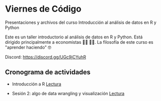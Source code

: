 # Viernes de Código 


Presentaciones y archivos del curso Introducción al análisis de datos en R y Python

Este es un taller introductorio al análisis de datos en R y Python. Está dirigido principalmente a economistas :woman_technologist: :man_technologist:. La filosofía de este curso es "aprender haciendo" :nerd_face:

Discord: https://discord.gg/UGc9jCYuhR 



## Cronograma de actividades

- Introducción a R [Lectura](https://raw.githack.com/caribe-en-datos/viernes_code/main/Sesiones/01-Intro.html)

- Sesión 2: algo de data wrangling y visualización [Lectura](https://raw.githack.com/caribe-en-datos/viernes_code/main/Sesiones/02-ses_2.html)


